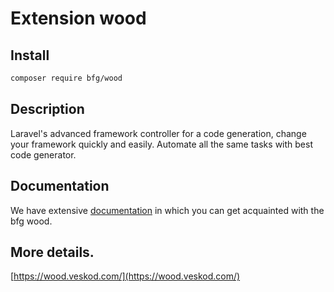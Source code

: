 # Extension wood

## Install
```bash
composer require bfg/wood
```

## Description
Laravel's advanced framework controller for a code generation,
change your framework quickly and easily.
Automate all the same tasks with best code generator.

## Documentation
We have extensive [documentation](https://wood.veskod.com/documentation/wood-application/install) in which you can get acquainted with the bfg wood.

## More details.
[https://wood.veskod.com/](https://wood.veskod.com/)
